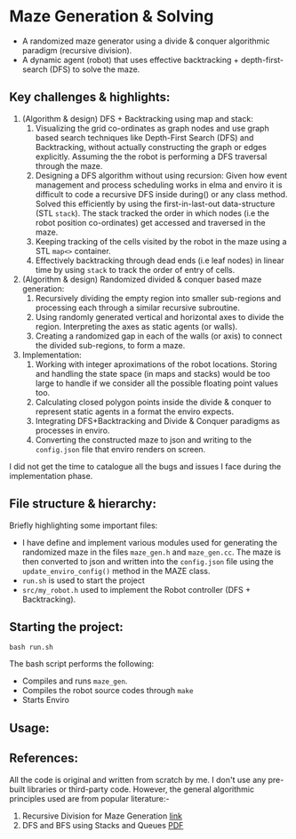 # Maze Generation & Solving 
- A randomized maze generator using a divide & conquer algorithmic paradigm (recursive division).
- A dynamic agent (robot) that uses effective backtracking + depth-first-search (DFS) to solve the maze. 

## Key challenges & highlights:
1. (Algorithm & design) DFS + Backtracking using map and stack:
   1. Visualizing the grid co-ordinates as graph nodes and use graph based search techniques like Depth-First Search (DFS) and Backtracking, without actually constructing the graph or edges explicitly. Assuming the the robot is performing a DFS traversal through the maze. 
   2. Designing a DFS algorithm without using recursion: Given how event management and process scheduling works in elma and enviro it is difficult to code a recursive DFS inside during() or any class method. Solved this efficiently by using the first-in-last-out data-structure (STL `stack`). The stack tracked the order in which nodes (i.e the robot position co-ordinates) get accessed and traversed in the maze. 
   3. Keeping tracking of the cells visited by the robot in the maze using a STL `map<>` container. 
   4. Effectively backtracking through dead ends (i.e leaf nodes) in linear time by using `stack` to track the order of entry of cells.  
2. (Algorithm & design) Randomized divided & conquer based maze generation:
   1. Recursively dividing the empty region into smaller sub-regions and processing each through a similar recursive subroutine. 
   2. Using randomly generated vertical and horizontal axes to divide the region. Interpreting the axes as static agents (or walls). 
   3. Creating a randomized gap in each of the walls (or axis) to connect the divided sub-regions, to form a maze. 
3. Implementation: 
   1. Working with integer aproximations of the robot locations. Storing and handling the state space (in maps and stacks) would be too large to handle if we consider all the possible floating point values too. 
   2. Calculating closed polygon points inside the divide & conquer to represent static agents in a format the enviro expects. 
   3. Integrating DFS+Backtracking and Divide & Conquer paradigms as processes in enviro. 
   4. Converting the constructed maze to json and writing to the `config.json` file that enviro renders on screen. 

I did not get the time to catalogue all the bugs and issues I face during the implementation phase. 

## File structure & hierarchy:
Briefly highlighting some important files:
- I have define and implement various modules used for generating the randomized maze in the files `maze_gen.h` and  `maze_gen.cc`. The maze is then converted to json and written into the `config.json` file using the `update_enviro_config()` method in the MAZE class.
- `run.sh` is used to start the project 
- `src/my_robot.h` used to implement the Robot controller (DFS + Backtracking). 


## Starting the project: 

``` 
bash run.sh 
```

The bash script performs the following:
- Compiles and runs `maze_gen`. 
- Compiles the robot source codes through `make`
- Starts Enviro 

## Usage:


## References:
All the code is original and written from scratch by me. I don't use any pre-built libraries or third-party code. However, the general algorithmic principles used are from popular literature:- 
1. Recursive Division for Maze Generation [link](https://weblog.jamisbuck.org/2011/1/12/maze-generation-recursive-division-algorithm)
2. DFS and BFS using Stacks and Queues [PDF](http://web.cs.unlv.edu/larmore/Courses/CSC477/bfsDfs.pdf)

